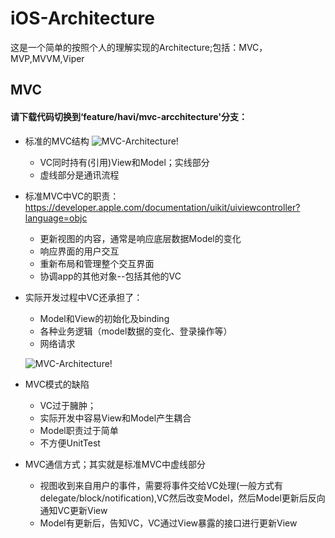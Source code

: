 # iOS-Architecture
这是一个简单的按照个人的理解实现的Architecture;包括：MVC，MVP,MVVM,Viper

## MVC
#### 请下载代码切换到‘feature/havi/mvc-arcchitecture'分支：
- 标准的MVC结构
![MVC-Architecture!](https://github.com/iOS-Architecture-Module/iOS-Architecture/blob/master/mvc.png "MVC-Architecture")
  - VC同时持有(引用)View和Model；实线部分
  - 虚线部分是通讯流程

- 标准MVC中VC的职责：https://developer.apple.com/documentation/uikit/uiviewcontroller?language=objc
  - 更新视图的内容，通常是响应底层数据Model的变化
  - 响应界面的用户交互
  - 重新布局和管理整个交互界面
  - 协调app的其他对象--包括其他的VC
 
- 实际开发过程中VC还承担了：
  - Model和View的初始化及binding
  - 各种业务逻辑（model数据的变化、登录操作等）
  - 网络请求
  
  ![MVC-Architecture!](https://github.com/iOS-Architecture-Module/iOS-Architecture/blob/master/mvc-real.png "MVC-Architecture")
- MVC模式的缺陷
  - VC过于臃肿；
  - 实际开发中容易View和Model产生耦合
  - Model职责过于简单
  - 不方便UnitTest
  
- MVC通信方式；其实就是标准MVC中虚线部分
  - 视图收到来自用户的事件，需要将事件交给VC处理(一般方式有delegate/block/notification),VC然后改变Model，然后Model更新后反向通知VC更新View
  - Model有更新后，告知VC，VC通过View暴露的接口进行更新View
